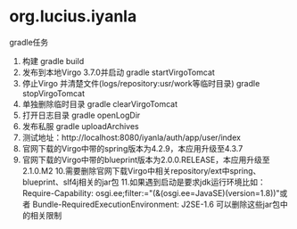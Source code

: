 # org.lucius.iyanla
gradle任务
1. 构建
  gradle build
2. 发布到本地Virgo 3.7.0并启动
  gradle startVirgoTomcat
3. 停止Virgo 并清楚文件(logs/repository:usr/work等临时目录)
  gradle stopVirgoTomcat
4. 单独删除临时目录
  gradle clearVirgoTomcat
5. 打开日志目录
  gradle openLogDir
6. 发布私服
  gradle uploadArchives
7. 测试地址：http://localhost:8080/iyanla/auth/app/user/index
8. 官网下载的Virgo中带的spring版本为4.2.9，本应用升级至4.3.7
9. 官网下载的Virgo中带的blueprint版本为2.0.0.RELEASE，本应用升级至2.1.0.M2
10.需要删除官网下载Virgo中相关repository/ext中spring、blueprint、slf4j相关的jar包
11.如果遇到启动是要求jdk运行环境比如：
Require-Capability: osgi.ee;filter:="(&(osgi.ee=JavaSE)(version=1.8))"或者
Bundle-RequiredExecutionEnvironment: J2SE-1.6
可以删除这些jar包中的相关限制